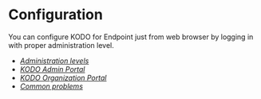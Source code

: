 # Configuration


You can configure KODO for Endpoint just from web browser by logging in with proper administration level.

* [*Administration levels*](administration-levels.md)
* [*KODO Admin Portal*](kodo-admin-portal/README.md)
* [*KODO Organization Portal*](kodo-organization-portal/README.md)
* [*Common problems*](common-problems.md)